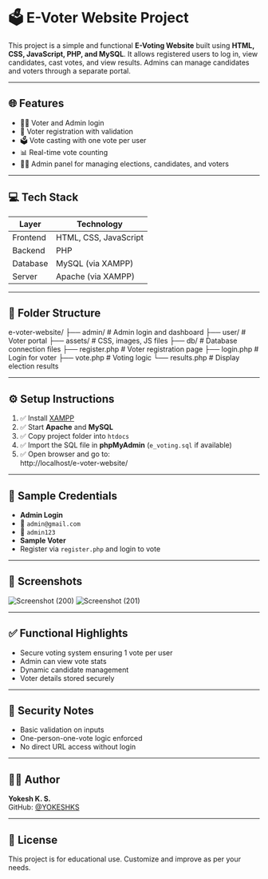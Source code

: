 # 🗳️ E-Voter Website Project

This project is a simple and functional **E-Voting Website** built using **HTML, CSS, JavaScript, PHP, and MySQL**. It allows registered users to log in, view candidates, cast votes, and view results. Admins can manage candidates and voters through a separate portal.

---

## 🌐 Features

- 🧑‍💼 Voter and Admin login
- 🧾 Voter registration with validation
- 🗳️ Vote casting with one vote per user
- 📊 Real-time vote counting
- 🧑‍⚖️ Admin panel for managing elections, candidates, and voters

---

## 💻 Tech Stack

| Layer        | Technology            |
|--------------|------------------------|
| Frontend     | HTML, CSS, JavaScript |
| Backend      | PHP                   |
| Database     | MySQL (via XAMPP)     |
| Server       | Apache (via XAMPP)    |

---

## 📁 Folder Structure

e-voter-website/
├── admin/ # Admin login and dashboard
├── user/ # Voter portal
├── assets/ # CSS, images, JS files
├── db/ # Database connection files
├── register.php # Voter registration page
├── login.php # Login for voter
├── vote.php # Voting logic
└── results.php # Display election results


---

## ⚙️ Setup Instructions

1. ✅ Install [XAMPP](https://www.apachefriends.org/)
2. ✅ Start **Apache** and **MySQL**
3. ✅ Copy project folder into `htdocs`
4. ✅ Import the SQL file in **phpMyAdmin** (`e_voting.sql` if available)
5. ✅ Open browser and go to:  
http://localhost/e-voter-website/

---

## 🧪 Sample Credentials

- **Admin Login**
- 📧 `admin@gmail.com`
- 🔑 `admin123`
- **Sample Voter**
- Register via `register.php` and login to vote

---

## 📸 Screenshots

![Screenshot (200)](https://github.com/user-attachments/assets/b3ce3116-ceb5-476d-889a-6c1c4156e515)
![Screenshot (201)](https://github.com/user-attachments/assets/87baff30-6c79-4493-9378-9bec32ef4af1)



---

## ✅ Functional Highlights

- Secure voting system ensuring 1 vote per user
- Admin can view vote stats
- Dynamic candidate management
- Voter details stored securely

---

## 🔐 Security Notes

- Basic validation on inputs
- One-person-one-vote logic enforced
- No direct URL access without login

---

## 🙋‍♂️ Author

**Yokesh K. S.**  
GitHub: [@YOKESHKS](https://github.com/YOKESHKS)

---

## 📃 License

This project is for educational use. Customize and improve as per your needs.

